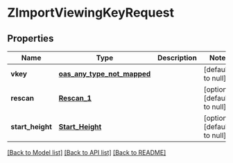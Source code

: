 # ZImportViewingKeyRequest
## Properties

| Name | Type | Description | Notes |
|------------ | ------------- | ------------- | -------------|
| **vkey** | [**oas_any_type_not_mapped**](.md) |  | [default to null] |
| **rescan** | [**Rescan_1**](Rescan_1.md) |  | [optional] [default to null] |
| **start\_height** | [**Start_Height**](Start_Height.md) |  | [optional] [default to null] |

[[Back to Model list]](../README.md#documentation-for-models) [[Back to API list]](../README.md#documentation-for-api-endpoints) [[Back to README]](../README.md)

